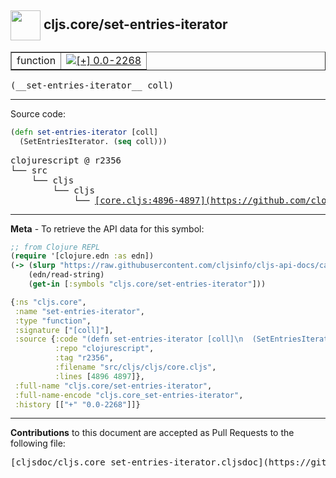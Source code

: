 ## <img width="48px" valign="middle" src="http://i.imgur.com/Hi20huC.png"> cljs.core/set-entries-iterator

 <table border="1">
<tr>

<td>function</td>
<td><a href="https://github.com/cljsinfo/cljs-api-docs/tree/0.0-2268"><img valign="middle" alt="[+] 0.0-2268" src="https://img.shields.io/badge/+-0.0--2268-lightgrey.svg"></a> </td>
</tr>
</table>

 <samp>
(__set-entries-iterator__ coll)<br>
</samp>

---





Source code:

```clj
(defn set-entries-iterator [coll]
  (SetEntriesIterator. (seq coll)))
```

 <pre>
clojurescript @ r2356
└── src
    └── cljs
        └── cljs
            └── <ins>[core.cljs:4896-4897](https://github.com/clojure/clojurescript/blob/r2356/src/cljs/cljs/core.cljs#L4896-L4897)</ins>
</pre>


---

__Meta__ - To retrieve the API data for this symbol:

```clj
;; from Clojure REPL
(require '[clojure.edn :as edn])
(-> (slurp "https://raw.githubusercontent.com/cljsinfo/cljs-api-docs/catalog/cljs-api.edn")
    (edn/read-string)
    (get-in [:symbols "cljs.core/set-entries-iterator"]))
```

```clj
{:ns "cljs.core",
 :name "set-entries-iterator",
 :type "function",
 :signature ["[coll]"],
 :source {:code "(defn set-entries-iterator [coll]\n  (SetEntriesIterator. (seq coll)))",
          :repo "clojurescript",
          :tag "r2356",
          :filename "src/cljs/cljs/core.cljs",
          :lines [4896 4897]},
 :full-name "cljs.core/set-entries-iterator",
 :full-name-encode "cljs.core_set-entries-iterator",
 :history [["+" "0.0-2268"]]}

```

---

__Contributions__ to this document are accepted as Pull Requests to the following file:

 <pre>
[cljsdoc/cljs.core_set-entries-iterator.cljsdoc](https://github.com/cljsinfo/cljs-api-docs/blob/master/cljsdoc/cljs.core_set-entries-iterator.cljsdoc)
</pre>

